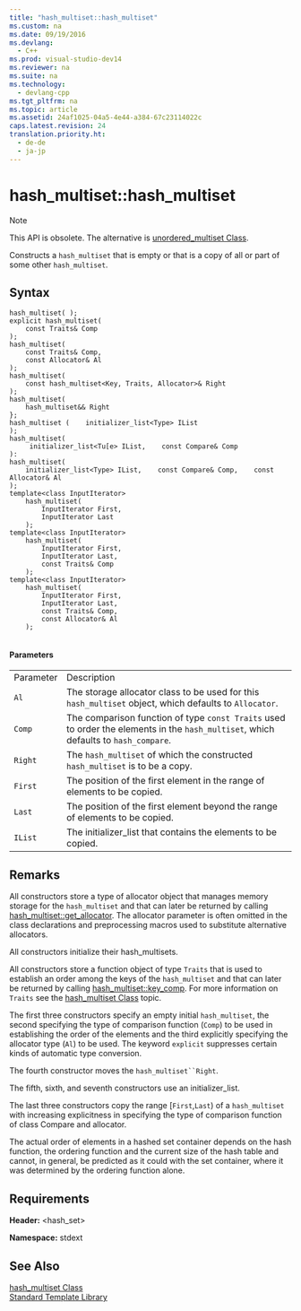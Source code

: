 ```yaml
---
title: "hash_multiset::hash_multiset"
ms.custom: na
ms.date: 09/19/2016
ms.devlang: 
  - C++
ms.prod: visual-studio-dev14
ms.reviewer: na
ms.suite: na
ms.technology: 
  - devlang-cpp
ms.tgt_pltfrm: na
ms.topic: article
ms.assetid: 24af1025-04a5-4e44-a384-67c23114022c
caps.latest.revision: 24
translation.priority.ht: 
  - de-de
  - ja-jp
---
```

# hash_multiset::hash_multiset
> [!NOTE]
>  This API is obsolete. The alternative is [unordered_multiset Class](../vs140/unordered_multiset-Class.md).  
  
 Constructs a `hash_multiset` that is empty or that is a copy of all or part of some other `hash_multiset`.  
  
## Syntax  
  
```  
hash_multiset( );  
explicit hash_multiset(  
    const Traits& Comp  
);  
hash_multiset(  
    const Traits& Comp,  
    const Allocator& Al  
);  
hash_multiset(  
    const hash_multiset<Key, Traits, Allocator>& Right  
);  
hash_multiset(  
    hash_multiset&& Right  
};  
hash_multiset (    initializer_list<Type> IList  
);  
hash_multiset(  
     initializer_list<Tu[e> IList,    const Compare& Comp  
):  
hash_multiset(  
    initializer_list<Type> IList,    const Compare& Comp,    const Allocator& Al  
);  
template<class InputIterator>  
    hash_multiset(  
        InputIterator First,  
        InputIterator Last  
    );  
template<class InputIterator>  
    hash_multiset(  
        InputIterator First,  
        InputIterator Last,  
        const Traits& Comp  
    );  
template<class InputIterator>  
    hash_multiset(  
        InputIterator First,  
        InputIterator Last,  
        const Traits& Comp,  
        const Allocator& Al  
    );  
  
```  
  
#### Parameters  
  
|||  
|-|-|  
|Parameter|Description|  
|`Al`|The storage allocator class to be used for this `hash_multiset` object, which defaults to `Allocator`.|  
|`Comp`|The comparison function of type `const Traits` used to order the elements in the `hash_multiset`, which defaults to `hash_compare`.|  
|`Right`|The `hash_multiset` of which the constructed `hash_multiset` is to be a copy.|  
|`First`|The position of the first element in the range of elements to be copied.|  
|`Last`|The position of the first element beyond the range of elements to be copied.|  
|`IList`|The initializer_list that contains the elements to be copied.|  
  
## Remarks  
 All constructors store a type of allocator object that manages memory storage for the `hash_multiset` and that can later be returned by calling [hash_multiset::get_allocator](../vs140/hash_multiset--get_allocator.md). The allocator parameter is often omitted in the class declarations and preprocessing macros used to substitute alternative allocators.  
  
 All constructors initialize their hash_multisets.  
  
 All constructors store a function object of type `Traits` that is used to establish an order among the keys of the `hash_multiset` and that can later be returned by calling [hash_multiset::key_comp](../vs140/hash_multiset--key_comp.md). For more information on `Traits` see the [hash_multiset Class](../vs140/hash_multiset-Class.md) topic.  
  
 The first three constructors specify an empty initial `hash_multiset`, the second specifying the type of comparison function (`Comp`) to be used in establishing the order of the elements and the third explicitly specifying the allocator type (`Al`) to be used. The keyword `explicit` suppresses certain kinds of automatic type conversion.  
  
 The fourth constructor moves the `hash_multiset``Right`.  
  
 The fifth, sixth, and seventh constructors use an initializer_list.  
  
 The last three constructors copy the range [`First`,`Last`) of a `hash_multiset` with increasing explicitness in specifying the type of comparison function of class Compare and allocator.  
  
 The actual order of elements in a hashed set container depends on the hash function, the ordering function and the current size of the hash table and cannot, in general, be predicted as it could with the set container, where it was determined by the ordering function alone.  
  
## Requirements  
 **Header:** <hash_set>  
  
 **Namespace:** stdext  
  
## See Also  
 [hash_multiset Class](../vs140/hash_multiset-Class.md)   
 [Standard Template Library](../vs140/Standard-Template-Library.md)